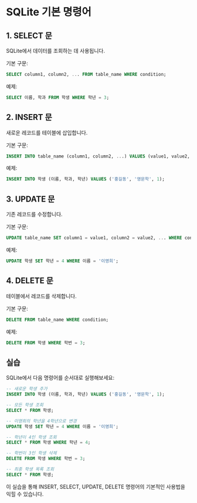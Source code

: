 # SQLite 기본 명령어

## 1. SELECT 문

SQLite에서 데이터를 조회하는 데 사용됩니다.

기본 구문:
```sql
SELECT column1, column2, ... FROM table_name WHERE condition;
```

예제:
```sql
SELECT 이름, 학과 FROM 학생 WHERE 학년 = 3;
```

## 2. INSERT 문

새로운 레코드를 테이블에 삽입합니다.

기본 구문:
```sql
INSERT INTO table_name (column1, column2, ...) VALUES (value1, value2, ...);
```

예제:
```sql
INSERT INTO 학생 (이름, 학과, 학년) VALUES ('홍길동', '영문학', 1);
```

## 3. UPDATE 문

기존 레코드를 수정합니다.

기본 구문:
```sql
UPDATE table_name SET column1 = value1, column2 = value2, ... WHERE condition;
```

예제:
```sql
UPDATE 학생 SET 학년 = 4 WHERE 이름 = '이영희';
```

## 4. DELETE 문

테이블에서 레코드를 삭제합니다.

기본 구문:
```sql
DELETE FROM table_name WHERE condition;
```

예제:
```sql
DELETE FROM 학생 WHERE 학번 = 3;
```

## 실습

SQLite에서 다음 명령어를 순서대로 실행해보세요:

```sql
-- 새로운 학생 추가
INSERT INTO 학생 (이름, 학과, 학년) VALUES ('홍길동', '영문학', 1);

-- 모든 학생 조회
SELECT * FROM 학생;

-- 이영희의 학년을 4학년으로 변경
UPDATE 학생 SET 학년 = 4 WHERE 이름 = '이영희';

-- 학년이 4인 학생 조회
SELECT * FROM 학생 WHERE 학년 = 4;

-- 학번이 3인 학생 삭제
DELETE FROM 학생 WHERE 학번 = 3;

-- 최종 학생 목록 조회
SELECT * FROM 학생;
```

이 실습을 통해 INSERT, SELECT, UPDATE, DELETE 명령어의 기본적인 사용법을 익힐 수 있습니다.